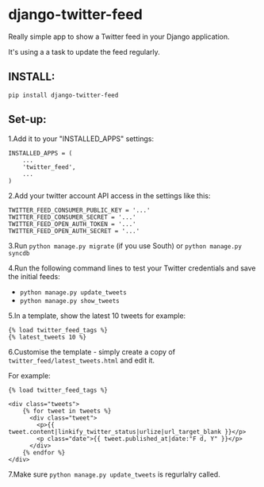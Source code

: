 django-twitter-feed
===================

Really simple app to show a Twitter feed in your Django application.

It's using a a task to update the feed regularly.


INSTALL:
--------
`pip install django-twitter-feed`


Set-up:
-------

1.Add it to your "INSTALLED_APPS" settings:

    INSTALLED_APPS = (
        ...
        'twitter_feed',
        ...
    )

2.Add your twitter account API access in the settings like this:

    TWITTER_FEED_CONSUMER_PUBLIC_KEY = '...'
    TWITTER_FEED_CONSUMER_SECRET = '...'
    TWITTER_FEED_OPEN_AUTH_TOKEN = '...'
    TWITTER_FEED_OPEN_AUTH_SECRET = '...'

3.Run `python manage.py migrate` (if you use South) or `python manage.py syncdb`

4.Run the following command lines to test your Twitter credentials and save the initial feeds:
* `python manage.py update_tweets`
* `python manage.py show_tweets`

5.In a template, show the latest 10 tweets for example:

    {% load twitter_feed_tags %}
    {% latest_tweets 10 %}

6.Customise the template - simply create a copy of `twitter_feed/latest_tweets.html` and edit it.

For example:

	{% load twitter_feed_tags %}

	<div class="tweets">
    	{% for tweet in tweets %}
	      <div class="tweet">
    	    <p>{{ tweet.content|linkify_twitter_status|urlize|url_target_blank }}</p>
        	<p class="date">{{ tweet.published_at|date:"F d, Y" }}</p>
	      </div>
    	{% endfor %}
	</div>
	
7.Make sure `python manage.py update_tweets` is regurlalry called.

